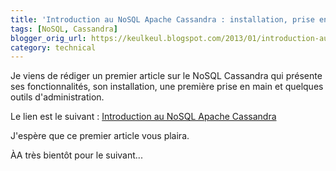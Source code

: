 ```yaml
---
title: 'Introduction au NoSQL Apache Cassandra : installation, prise en main rapide et outils d''administration'
tags: [NoSQL, Cassandra]
blogger_orig_url: https://keulkeul.blogspot.com/2013/01/introduction-au-nosql-apache-cassandra.html
category: technical
---
```


Je viens de rédiger un premier article sur le NoSQL Cassandra qui présente ses fonctionnalités, son installation, une première prise en main et quelques outils d'administration.

Le lien est le suivant : [Introduction au NoSQL Apache Cassandra](/data-nosql/installation-outils-administration-cassandra)

J'espère que ce premier article vous plaira.

ÀA très bientôt pour le suivant...